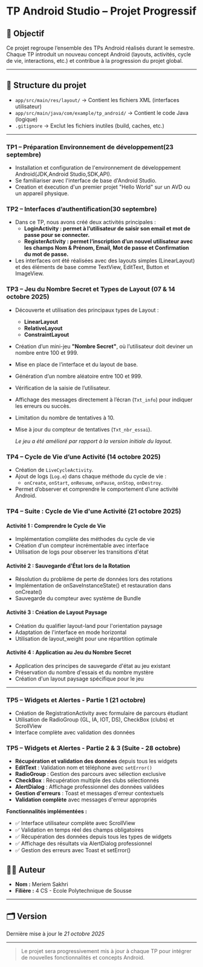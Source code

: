 # TP Android Studio – Projet Progressif

## 🎯 Objectif
Ce projet regroupe l’ensemble des TPs Android réalisés durant le semestre.  
Chaque TP introduit un nouveau concept Android (layouts, activités, cycle de vie, interactions, etc.) et contribue à la progression du projet global.


---

## 🧩 Structure du projet
- `app/src/main/res/layout/` → Contient les fichiers XML (interfaces utilisateur)
- `app/src/main/java/com/example/tp_android/` → Contient le code Java (logique)
- `.gitignore` → Exclut les fichiers inutiles (build, caches, etc.)
---

###  TP1 – Préparation Environnement de développement(23 septembre)
- Installation et configuration de l'environnement de développement Android(JDK,Android Studio,SDK,API).
- Se familiariser avec l'interface de base d'Android Studio.
- Creation et éxecution d'un premier projet "Hello World" sur un AVD ou un appareil physique.


###  TP2 – Interfaces d’authentification(30 septembre)
- Dans ce TP, nous avons créé deux activités principales :
  - **LoginActivity : permet à l’utilisateur de saisir son email et mot de passe pour se connecter.**
  - **RegisterActivity : permet l’inscription d’un nouvel utilisateur avec les champs Nom & Prénom, Email, Mot de passe et Confirmation du mot de passe.**
- Les interfaces ont été réalisées avec des layouts simples (LinearLayout) et des éléments de base comme TextView, EditText, Button et ImageView.

###  TP3 – Jeu du Nombre Secret et Types de Layout (07 & 14 octobre 2025)
- Découverte et utilisation des principaux types de Layout :
    - **LinearLayout**
    - **RelativeLayout**
    - **ConstraintLayout**
- Création d’un mini-jeu **"Nombre Secret"**, où l’utilisateur doit deviner un nombre entre 100 et 999.
- Mise en place de l’interface et du layout de base.
- Génération d’un nombre aléatoire entre 100 et 999.
- Vérification de la saisie de l’utilisateur.
- Affichage des messages directement à l’écran (`Txt_info`) pour indiquer les erreurs ou succès.
- Limitation du nombre de tentatives à 10.
- Mise à jour du compteur de tentatives (`Txt_nbr_essai`).

  *Le jeu a été amélioré par rapport à la version initiale du layout.*

###  TP4 – Cycle de Vie d’une Activité (14 octobre 2025)
- Création de `LiveCycleActivity`.
- Ajout de logs (`Log.e`) dans chaque méthode du cycle de vie :
    - `onCreate`, `onStart`, `onResume`, `onPause`, `onStop`, `onDestroy`.
- Permet d’observer et comprendre le comportement d’une activité Android.

### TP4 – Suite : Cycle de Vie d'une Activité (21 octobre 2025)

#### **Activité 1 : Comprendre le Cycle de Vie**
- Implémentation complète des méthodes du cycle de vie
- Création d'un compteur incrémentable avec interface
- Utilisation de logs pour observer les transitions d'état

#### **Activité 2 : Sauvegarde d'État lors de la Rotation**
- Résolution du problème de perte de données lors des rotations
- Implémentation de onSaveInstanceState() et restauration dans onCreate()
- Sauvegarde du compteur avec système de Bundle

#### **Activité 3 : Création de Layout Paysage**
- Création du qualifier layout-land pour l'orientation paysage
- Adaptation de l'interface en mode horizontal
- Utilisation de layout_weight pour une répartition optimale

#### **Activité 4 : Application au Jeu du Nombre Secret**
- Application des principes de sauvegarde d'état au jeu existant
- Préservation du nombre d'essais et du nombre mystère
- Création d'un layout paysage spécifique pour le jeu
---
### TP5 – Widgets et Alertes - Partie 1 (21 octobre)
- Création de RegistrationActivity avec formulaire de parcours étudiant
- Utilisation de RadioGroup (GL, IA, IOT, DS), CheckBox (clubs) et ScrollView
- Interface complète avec validation des données

### TP5 – Widgets et Alertes - Partie 2 & 3 (Suite - 28 octobre)
- **Récupération et validation des données** depuis tous les widgets
- **EditText** : Validation nom et téléphone avec `setError()`
- **RadioGroup** : Gestion des parcours avec sélection exclusive
- **CheckBox** : Récupération multiple des clubs sélectionnés
- **AlertDialog** : Affichage professionnel des données validées
- **Gestion d'erreurs** : Toast et messages d'erreur contextuels
- **Validation complète** avec messages d'erreur appropriés

**Fonctionnalités implémentées :**
- ✅ Interface utilisateur complète avec ScrollView
- ✅ Validation en temps réel des champs obligatoires
- ✅ Récupération des données depuis tous les types de widgets
- ✅ Affichage des résultats via AlertDialog professionnel
- ✅ Gestion des erreurs avec Toast et setError()

## 👨‍💻 Auteur
- **Nom :** Meriem Sakhri
- **Filière :** 4 CS - Ecole Polytechnique de Sousse

---

## 🗂️ Version
Dernière mise à jour le *21 octobre 2025*

---

> Le projet sera progressivement mis à jour à chaque TP pour intégrer de nouvelles fonctionnalités et concepts Android.
